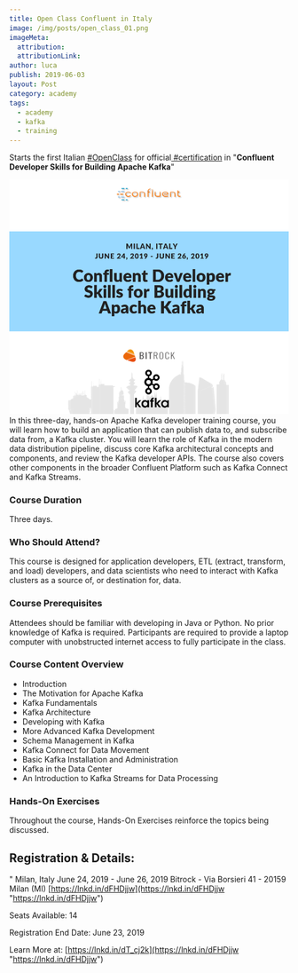 ```yaml
---
title: Open Class Confluent in Italy
image: /img/posts/open_class_01.png
imageMeta:
  attribution:
  attributionLink:
author: luca
publish: 2019-06-03
layout: Post
category: academy
tags:
  - academy
  - kafka
  - training
---
```

Starts the first Italian [#OpenClass](https://www.linkedin.com/feed/hashtag/?keywords=%23OpenClass) for official[ #certification](https://www.linkedin.com/feed/hashtag/?keywords=%23certification) in "**Confluent Developer Skills for Building Apache Kafka**"<!-- more -->

![/img/open_class_01.png](/img/open_class_01.png)
In this three-day, hands-on Apache Kafka developer training course, you will learn how to build an application that can publish data to, and subscribe data from, a Kafka cluster. You will learn the role of Kafka in the modern data distribution pipeline, discuss core Kafka architectural concepts and components, and review the Kafka developer APIs. The course also covers other components in the broader Confluent Platform such as Kafka Connect and Kafka Streams.

### Course Duration

Three days.

### Who Should Attend?

This course is designed for application developers, ETL (extract, transform, and load) developers, and data scientists who need to interact with Kafka clusters as a source of, or destination for, data.

### Course Prerequisites

Attendees should be familiar with developing in Java or Python. No prior knowledge of Kafka is required. Participants are required to provide a laptop computer with unobstructed internet access to fully participate in the class.

### Course Content Overview

* Introduction
* The Motivation for Apache Kafka
* Kafka Fundamentals
* Kafka Architecture
* Developing with Kafka
* More Advanced Kafka Development
* Schema Management in Kafka
* Kafka Connect for Data Movement
* Basic Kafka Installation and Administration
* Kafka in the Data Center
* An Introduction to Kafka Streams for Data Processing

### Hands-On Exercises

Throughout the course, Hands-On Exercises reinforce the topics being discussed.

## Registration & Details:

" Milan, Italy June 24, 2019 - June 26, 2019 Bitrock - Via Borsieri 41 - 20159 Milan (MI) [https://lnkd.in/dFHDjjw](https://lnkd.in/dFHDjjw "https://lnkd.in/dFHDjjw")

Seats Available: 14

Registration End Date: June 23, 2019

Learn More at: [https://lnkd.in/dT_cj2k](https://lnkd.in/dFHDjjw "https://lnkd.in/dFHDjjw")